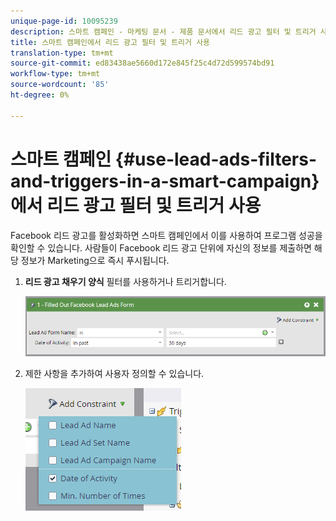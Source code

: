 ```yaml
---
unique-page-id: 10095239
description: 스마트 캠페인 - 마케팅 문서 - 제품 문서에서 리드 광고 필터 및 트리거 사용
title: 스마트 캠페인에서 리드 광고 필터 및 트리거 사용
translation-type: tm+mt
source-git-commit: ed83438ae5660d172e845f25c4d72d599574bd91
workflow-type: tm+mt
source-wordcount: '85'
ht-degree: 0%

---
```



# 스마트 캠페인 {#use-lead-ads-filters-and-triggers-in-a-smart-campaign}에서 리드 광고 필터 및 트리거 사용

Facebook 리드 광고를 활성화하면 스마트 캠페인에서 이를 사용하여 프로그램 성공을 확인할 수 있습니다. 사람들이 Facebook 리드 광고 단위에 자신의 정보를 제출하면 해당 정보가 Marketing으로 즉시 푸시됩니다.

1. **리드 광고 채우기 양식** 필터를 사용하거나 트리거합니다.

   ![](assets/image2016-8-5-11-3a18-3a31.png)

1. 제한 사항을 추가하여 사용자 정의할 수 있습니다.

   ![](assets/image2016-8-5-11-3a19-3a27.png)
